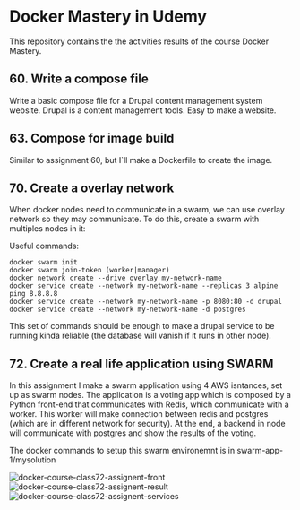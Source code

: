 # Docker Mastery in Udemy

This repository contains the the activities results of the course Docker Mastery.

## 60. Write a compose file

Write a basic compose file for a Drupal content management system website.
Drupal is a content management tools. Easy to make a website.

## 63. Compose for image build

Similar to assignment 60, but I`ll make a Dockerfile to create the image.

## 70. Create a overlay network

When docker nodes need to communicate in a swarm, we can use overlay network so they may communicate.
To do this, create a swarm with multiples nodes in it:

Useful commands:

```
docker swarm init
docker swarm join-token (worker|manager)
docker network create --drive overlay my-network-name
docker service create --network my-network-name --replicas 3 alpine ping 8.8.8.8
docker service create --network my-network-name -p 8080:80 -d drupal
docker service create --network my-network-name -d postgres
```

This set of commands should be enough to make a drupal service to be running kinda reliable (the database will vanish if it runs in other node).

## 72. Create a real life application using SWARM

In this assignment I make a swarm application using 4 AWS isntances, set up as swarm nodes. The application is a voting app which is composed by a Python front-end that communicates with Redis, which communicate with a worker. This worker will make connection between redis and postgres (which are in different network for security). At the end, a backend in node will communicate with postgres and show the results of the voting. 

The docker commands to setup this swarm environemnt is in swarm-app-1/mysolution

![docker-course-class72-assignent-front](https://user-images.githubusercontent.com/6368537/176723397-a345c834-e696-4fb3-866f-6d2f81098aaa.PNG)
![docker-course-class72-assignent-result](https://user-images.githubusercontent.com/6368537/176723404-985e7e31-69d2-410a-8562-a70d2a4c8bca.PNG)
![docker-course-class72-assignent-services](https://user-images.githubusercontent.com/6368537/176723408-28f2c916-2ec7-43d3-bb26-913a6c023364.PNG)
